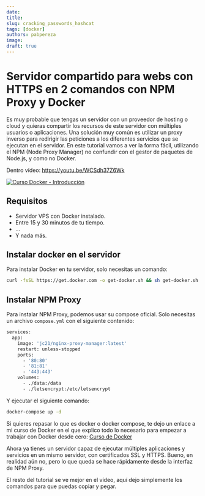 ```yaml
---
date: 
title: 
slug: cracking_passwords_hashcat 
tags: [docker]
authors: pabpereza
image: 
draft: true
---
```


# Servidor compartido para webs con HTTPS en 2 comandos con NPM Proxy y Docker 
Es muy probable que tengas un servidor con un proveedor de hosting o cloud y quieras compartir los recursos de este servidor con múltiples usuarios o aplicaciones. Una solución muy común es utilizar un proxy inverso para redirigir las peticiones a los diferentes servicios que se ejecutan en el servidor. En este tutorial vamos a ver la forma fácil, utilizando el NPM (Node Proxy Manager) no confundir con el gestor de paquetes de Node.js, y como no Docker.

<!-- truncate -->

Dentro vídeo: https://youtu.be/WCSdh37Z6Wk

[![Curso Docker - Introducción](https://img.youtube.com/vi/WCSdh37Z6Wk/maxresdefault.jpg)](https://www.youtube.com/watch?v=WCSdh37Z6Wk)



## Requisitos
* Servidor VPS con Docker instalado.
* Entre 15 y 30 minutos de tu tiempo.
* ...
* Y nada más.

## Instalar docker en el servidor
Para instalar Docker en tu servidor, solo necesitas un comando:
```bash
curl -fsSL https://get.docker.com -o get-docker.sh && sh get-docker.sh
```

## Instalar NPM Proxy
Para instalar NPM Proxy, podemos usar su compose oficial. Solo necesitas un archivo `compose.yml` con el siguiente contenido:
```bash
services:
  app:
    image: 'jc21/nginx-proxy-manager:latest'
    restart: unless-stopped
    ports:
      - '80:80'
      - '81:81'
      - '443:443'
    volumes:
      - ./data:/data
      - ./letsencrypt:/etc/letsencrypt
```

Y ejecutar el siguiente comando:
```bash
docker-compose up -d
```

Si quieres repasar lo que es docker o docker compose, te dejo un enlace a mi curso de Docker en el que explico todo lo necesario para empezar a trabajar con Docker desde cero:
[Curso de Docker](https://pabpereza.dev/docs/cursos/docker)

Ahora ya tienes un servidor capaz de ejecutar múltiples aplicaciones y servicios en un mismo servidor, con certificados SSL y HTTPS. Bueno, en realidad aún no, pero lo que queda se hace rápidamente desde la interfaz de NPM Proxy.


El resto del tutorial se ve mejor en el vídeo, aquí dejo simplemente los comandos para que puedas copiar y pegar.

